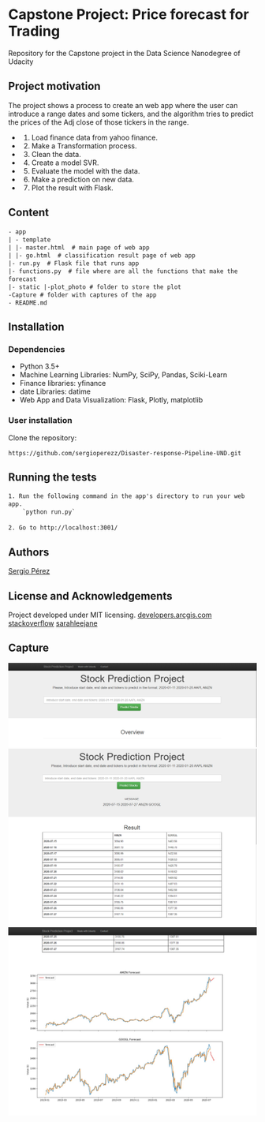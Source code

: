 # Capstone Project: Price forecast for Trading 
Repository for the Capstone project in the Data Science Nanodegree of Udacity
## Project motivation

The project shows a process to create an web app where the user can introduce a range dates and some tickers, and the algorithm tries to predict the prices of the Adj close of those tickers in the range.
- 1. Load finance data from yahoo finance.
- 2. Make a Transformation process.
- 3. Clean the data.
- 4. Create a model SVR.
- 5. Evaluate the model with the data.
- 6. Make a prediction on new data.
- 7. Plot the result with Flask.

## Content
```
- app
| - template
| |- master.html  # main page of web app
| |- go.html  # classification result page of web app
|- run.py  # Flask file that runs app
|- functions.py  # file where are all the functions that make the forecast
|- static |-plot_photo # folder to store the plot
-Capture # folder with captures of the app
- README.md
```

## Installation

### Dependencies
- Python 3.5+
- Machine Learning Libraries: NumPy, SciPy, Pandas, Sciki-Learn
- Finance libraries: yfinance
- date Libraries: datime
- Web App and Data Visualization: Flask, Plotly, matplotlib

### User installation
Clone the repository:
```
https://github.com/sergioperezz/Disaster-response-Pipeline-UND.git
```
## Running the tests 

```
1. Run the following command in the app's directory to run your web app.
    `python run.py`

2. Go to http://localhost:3001/
```

## Authors

[Sergio Pérez](https://github.com/sergioperezz)

## License and Acknowledgements

Project developed under MIT licensing.
[developers.arcgis.com](https://developers.arcgis.com/python)
[stackoverflow](https://es.stackoverflow.com/)
[sarahleejane](sarahleejane.github.io)
## Capture

![alt text](https://github.com/sergioperezz/Capstone_Project_Trading_UDSND/blob/master/Capture/Overview.PNG)
![alt text](https://github.com/sergioperezz/Capstone_Project_Trading_UDSND/blob/master/Capture/Result1.PNG)
![alt text](https://github.com/sergioperezz/Capstone_Project_Trading_UDSND/blob/master/Capture/plot.PNG)
